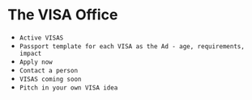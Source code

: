 # The VISA Office

* `Active VISAS`
* `Passport template for each VISA as the Ad - age, requirements, impact`
* `Apply now`
* `Contact a person`
* `VISAS coming soon`
* `Pitch in your own VISA idea`
